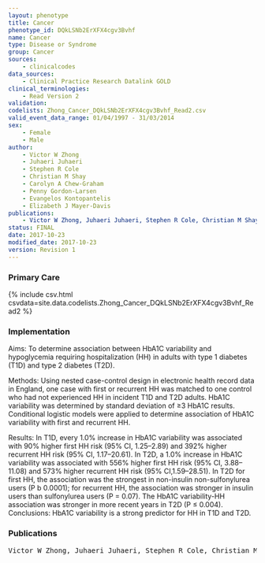 ```yaml
---
layout: phenotype
title: Cancer
phenotype_id: DQkLSNb2ErXFX4cgv3Bvhf
name: Cancer
type: Disease or Syndrome
group: Cancer
sources: 
    - clinicalcodes
data_sources:
    - Clinical Practice Research Datalink GOLD
clinical_terminologies:
    - Read Version 2
validation:
codelists: Zhong_Cancer_DQkLSNb2ErXFX4cgv3Bvhf_Read2.csv
valid_event_data_range: 01/04/1997 - 31/03/2014
sex:
    - Female
    - Male
author:
    - Victor W Zhong
    - Juhaeri Juhaeri
    - Stephen R Cole
    - Christian M Shay
    - Carolyn A Chew-Graham
    - Penny Gordon-Larsen
    - Evangelos Kontopantelis
    - Elizabeth J Mayer-Davis    
publications:
    - Victor W Zhong, Juhaeri Juhaeri, Stephen R Cole, Christian M Shay, Carolyn A Chew-Graham, Penny Gordon-Larsen, Evangelos Kontopantelis, Elizabeth J Mayer-Davis, HbA1C variability and hypoglycemia hospitalization in adults with type 1 and type 2 diabetes: A nested case-control study. Journal of Diabetes and Its Complications, 32(2), 2017.
status: FINAL
date: 2017-10-23
modified_date: 2017-10-23
version: Revision 1
---
```


### Primary Care

{% include csv.html csvdata=site.data.codelists.Zhong_Cancer_DQkLSNb2ErXFX4cgv3Bvhf_Read2 %}

### Implementation

Aims: 
To determine association between HbA1C variability and hypoglycemia requiring hospitalization (HH) in
adults with type 1 diabetes (T1D) and type 2 diabetes (T2D).

Methods: Using nested case-control design in electronic health record data in England, one case with first or
recurrent HH was matched to one control who had not experienced HH in incident T1D and T2D adults. HbA1C
variability was determined by standard deviation of ≥3 HbA1C results. Conditional logistic models were applied
to determine association of HbA1C variability with first and recurrent HH.

Results: 
In T1D, every 1.0% increase in HbA1C variability was associated with 90% higher first HH risk (95% CI,
1.25–2.89) and 392% higher recurrent HH risk (95% CI, 1.17–20.61). In T2D, a 1.0% increase in HbA1C variability
was associated with 556% higher first HH risk (95% CI, 3.88–11.08) and 573% higher recurrent HH risk
(95% CI,1.59–28.51). In T2D for first HH, the association was the strongest in non-insulin non-sulfonylurea
users (P b 0.0001); for recurrent HH, the association was stronger in insulin users than sulfonylurea users
(P = 0.07). The HbA1C variability-HH association was stronger in more recent years in T2D (P ≤ 0.004).
Conclusions: HbA1C variability is a strong predictor for HH in T1D and T2D.

### Publications

<pre>
Victor W Zhong, Juhaeri Juhaeri, Stephen R Cole, Christian M Shay, Carolyn A Chew-Graham, Penny Gordon-Larsen, Evangelos Kontopantelis, Elizabeth J Mayer-Davis, HbA1C variability and hypoglycemia hospitalization in adults with type 1 and type 2 diabetes: A nested case-control study. Journal of Diabetes and Its Complications, 32(2), 2017.
</pre>
